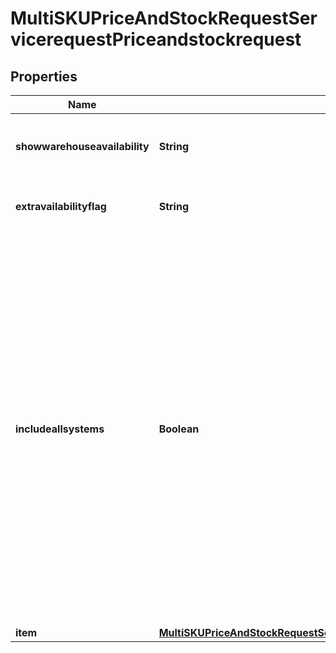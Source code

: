 

# MultiSKUPriceAndStockRequestServicerequestPriceandstockrequest


## Properties

| Name | Type | Description | Notes |
|------------ | ------------- | ------------- | -------------|
|**showwarehouseavailability** | **String** | True/false to show the availability of individual warehouses |  [optional] |
|**extravailabilityflag** | **String** | Y/N to show extra availability flag |  [optional] |
|**includeallsystems** | **Boolean** | Flag to indicate if the price and stock information is required for all Ingram Micro systems. If it is set to true, the price and stock details will be returned from all Ingram Micro systems and if false, the price and stock will have returned from the system where the reseller number is set up in. |  [optional] |
|**item** | [**MultiSKUPriceAndStockRequestServicerequestPriceandstockrequestItem**](MultiSKUPriceAndStockRequestServicerequestPriceandstockrequestItem.md) |  |  [optional] |



